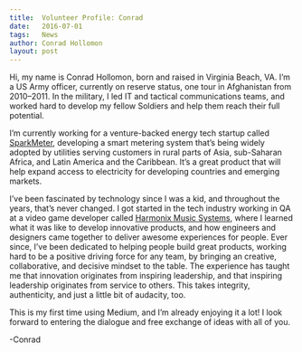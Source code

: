 ```yaml
---
title:  Volunteer Profile: Conrad
date:   2016-07-01
tags:   News
author: Conrad Hollomon
layout: post
---
```

Hi, my name is Conrad Hollomon, born and raised in Virginia Beach, VA. I’m a US Army officer, currently on reserve status, one tour in Afghanistan from 2010–2011. In the military, I led IT and tactical communications teams, and worked hard to develop my fellow Soldiers and help them reach their full potential.

I’m currently working for a venture-backed energy tech startup called [SparkMeter](http://www.sparkmeter.io/), developing a smart metering system that’s being widely adopted by utilities serving customers in rural parts of Asia, sub-Saharan Africa, and Latin America and the Caribbean. It’s a great product that will help expand access to electricity for developing countries and emerging markets.

I’ve been fascinated by technology since I was a kid, and throughout the years, that’s never changed. I got started in the tech industry working in QA at a video game developer called [Harmonix Music Systems](http://www.harmonixmusic.com/), where I learned what it was like to develop innovative products, and how engineers and designers came together to deliver awesome experiences for people. Ever since, I’ve been dedicated to helping people build great products, working hard to be a positive driving force for any team, by bringing an creative, collaborative, and decisive mindset to the table. The experience has taught me that innovation originates from inspiring leadership, and that inspiring leadership originates from service to others. This takes integrity, authenticity, and just a little bit of audacity, too.

This is my first time using Medium, and I’m already enjoying it a lot! I look forward to entering the dialogue and free exchange of ideas with all of you.

-Conrad